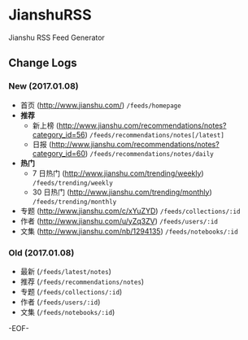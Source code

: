 JianshuRSS
==========

Jianshu RSS Feed Generator

## Change Logs

### New (2017.01.08)

- 首页 (http://www.jianshu.com/) `/feeds/homepage`
- **推荐**
  - 新上榜 (http://www.jianshu.com/recommendations/notes?category_id=56) `/feeds/recommendations/notes[/latest]`
  - 日报 (http://www.jianshu.com/recommendations/notes?category_id=60) `/feeds/recommendations/notes/daily`
- **热门**
    - 7 日热门 (http://www.jianshu.com/trending/weekly) `/feeds/trending/weekly`
    - 30 日热门 (http://www.jianshu.com/trending/monthly) `/feeds/trending/monthly`
- 专题 (http://www.jianshu.com/c/xYuZYD) `/feeds/collections/:id`
- 作者 (http://www.jianshu.com/u/yZq3ZV) `/feeds/users/:id`
- 文集 (http://www.jianshu.com/nb/1294135) `/feeds/notebooks/:id`


### Old (2017.01.08)

- 最新 (`/feeds/latest/notes`)
- 推荐 (`/feeds/recommendations/notes`)
- 专题 (`/feeds/collections/:id`)
- 作者 (`/feeds/users/:id`)
- 文集 (`/feeds/notebooks/:id`)

-EOF-
